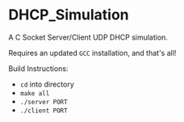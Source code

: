 # DHCP_Simulation
A C Socket Server/Client UDP DHCP simulation.

Requires an updated `GCC` installation, and that's all!

Build Instructions:
* `cd` into directory
* `make all`
* `./server PORT`
* `./client PORT`
